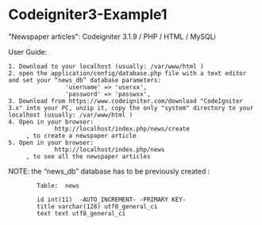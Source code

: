# Codeigniter3-Example1
"Newspaper articles": Codeigniter 3.1.9 / PHP / HTML / MySQLi 

User Guide:

    1. Download to your localhost (usually: /var/www/html )
    2. open the application/config/database.php file with a text editor and set your “news_db” database parameters: 
                    'username' => 'userxx', 
                    'password' => 'passwxx',
    3. Download from https://www.codeigniter.com/download "CodeIgniter 3.x" into your PC, unzip it, copy the only "system" directory to your localhost (usually: /var/www/html ) 
    4. Open in your browser:
                 http://localhost/index.php/news/create 
         , to create a newspaper article
    5. Open in your browser: 
                 http://localhost/index.php/news 
         , to see all the newspaper articles

 NOTE: the “news_db” database has to be previously created :

            Table:  news
            
            id int(11)  -AUTO_INCREMENT- -PRIMARY KEY-
            title varchar(128) utf8_general_ci 
            text text utf8_general_ci
